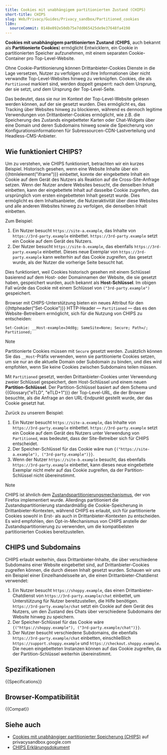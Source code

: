 ```yaml
---
title: Cookies mit unabhängigem partitionierten Zustand (CHIPS)
short-title: CHIPS
slug: Web/Privacy/Guides/Privacy_sandbox/Partitioned_cookies
l10n:
  sourceCommit: 0148e092e50db75e7dd065425de9e37648fa4198
---
```


**Cookies mit unabhängigem partitionierten Zustand** (**CHIPS**, auch bekannt als **Partitionierte Cookies**) ermöglicht Entwicklern, ein Cookie in partitionierten Speicher aufzunehmen, mit einem separaten Cookie-Container pro Top-Level-Website.

Ohne Cookie-Partitionierung können Drittanbieter-Cookies Dienste in die Lage versetzen, Nutzer zu verfolgen und ihre Informationen über nicht verwandte Top-Level-Websites hinweg zu verknüpfen. Cookies, die als `Partitioned` markiert sind, werden doppelt gesperrt: nach dem Ursprung, der sie setzt, _und_ dem Ursprung der Top-Level-Seite.

Das bedeutet, dass sie nur im Kontext der Top-Level-Website gelesen werden können, auf der sie gesetzt wurden. Dies ermöglicht es, das Tracking über Websites hinweg zu blockieren, während es dennoch legitime Verwendungen von Drittanbieter-Cookies ermöglicht, wie z.B. die Speicherung des Zustands eingebetteter Karten oder Chat-Widgets über eine Domain und deren Subdomains hinweg sowie die Speicherung von Konfigurationsinformationen für Subressourcen-CDN-Lastverteilung und Headless-CMS-Anbieter.

## Wie funktioniert CHIPS?

Um zu verstehen, wie CHIPS funktioniert, betrachten wir ein kurzes Beispiel. Historisch gesehen, wenn eine Website Inhalte über ein {{htmlelement("iframe")}} einbettet, konnte der eingebettete Inhalt ein Cookie auf dem Gerät des Nutzers als Reaktion auf die Cross-Site-Anfrage setzen. Wenn der Nutzer andere Websites besucht, die denselben Inhalt einbetten, kann der eingebettete Inhalt auf dasselbe Cookie zugreifen, das ursprünglich vom ersten eingebetteten Inhalt gesetzt wurde. Dies ermöglicht es dem Inhaltsanbieter, die Nutzeraktivität über diese Websites und alle anderen Websites hinweg zu verfolgen, die denselben Inhalt einbetten.

Zum Beispiel:

1. Ein Nutzer besucht `https://site-a.example`, das Inhalte von `https://3rd-party.example` einbettet. `https://3rd-party.example` setzt ein Cookie auf dem Gerät des Nutzers.
2. Der Nutzer besucht `https://site-b.example`, das ebenfalls `https://3rd-party.example` einbettet. Dieses neue Exemplar von `https://3rd-party.example` kann weiterhin auf das Cookie zugreifen, das gesetzt wurde, als der Nutzer die vorherige Seite besucht hat.

Dies funktioniert, weil Cookies historisch gesehen mit einem Schlüssel basierend auf dem Host- oder Domainnamen der Website, die sie gesetzt haben, gespeichert wurden, auch bekannt als **Host-Schlüssel**. Im obigen Fall würde das Cookie mit einem Schlüssel von `("3rd-party.example")` gespeichert.

Browser mit CHIPS-Unterstützung bieten ein neues Attribut für den {{httpheader("Set-Cookie")}} HTTP-Header — `Partitioned` — das es den Website-Betreibern ermöglicht, sich für die Nutzung von CHIPS zu entscheiden:

```http
Set-Cookie: __Host-example=34d8g; SameSite=None; Secure; Path=/; Partitioned;
```

> [!NOTE]
> Partitionierte Cookies müssen mit `Secure` gesetzt werden. Zusätzlich können Sie das `__Host`-Präfix verwenden, wenn sie partitionierte Cookies setzen, um sie nur an die aktuelle Domain oder Subdomain zu binden, und dies wird empfohlen, wenn Sie keine Cookies zwischen Subdomains teilen müssen.

Mit `Partitioned` gesetzt, werden Drittanbieter-Cookies unter Verwendung zweier Schlüssel gespeichert, dem Host-Schlüssel und einem neuen **Partition-Schlüssel**. Der Partition-Schlüssel basiert auf dem Schema und {{Glossary("eTLD", "eTLD+1")}} der Top-Level-URL, die der Browser besuchte, als die Anfrage an den URL-Endpunkt gestellt wurde, der das Cookie gesetzt hat.

Zurück zu unserem Beispiel:

1. Ein Nutzer besucht `https://site-a.example`, das Inhalte von `https://3rd-party.example` einbettet. `https://3rd-party.example` setzt ein Cookie auf dem Gerät des Nutzers unter Verwendung von `Partitioned`, was bedeutet, dass der Site-Betreiber sich für CHIPS entscheidet.
2. Der Speicher-Schlüssel für das Cookie wäre nun `{("https://site-a.example"), ("3rd-party.example")}}`.
3. Wenn der Nutzer `https://site-b.example` besucht, das ebenfalls `https://3rd-party.example` einbettet, kann dieses neue eingebettete Exemplar nicht mehr auf das Cookie zugreifen, da der Partition-Schlüssel nicht übereinstimmt.

> [!NOTE]
> CHIPS ist ähnlich dem [Zustandspartitionierungsmechanismus](/de/docs/Web/Privacy/Guides/State_Partitioning), der von Firefox implementiert wurde. Allerdings partitioniert die Zustandspartitionierung standardmäßig die Cookie-Speicherung in Drittanbieter-Kontexten, während CHIPS es erlaubt, sich für partitionierte Cookies sowohl in Erst- als auch in Drittanbieter-Kontexten zu entscheiden. Es wird empfohlen, den Opt-in-Mechanismus von CHIPS anstelle der Zustandspartitionierung zu verwenden, um die kompatibelsten partitionierten Cookies bereitzustellen.

## CHIPS und Subdomains

CHIPS erlaubt weiterhin, dass Drittanbieter-Inhalte, die über verschiedene Subdomains einer Website eingebettet sind, auf Drittanbieter-Cookies zugreifen können, die durch diesen Inhalt gesetzt wurden. Schauen wir uns ein Beispiel einer Einzelhandelsseite an, die einen Drittanbieter-Chatdienst verwendet:

1. Ein Nutzer besucht `https://shoppy.example`, das einen Drittanbieter-Chatdienst von `https://3rd-party.example/chat` einbettet, um Unterstützung für Nutzer bereitzustellen, die Hilfe benötigen. `https://3rd-party.example/chat` setzt ein Cookie auf dem Gerät des Nutzers, um den Zustand des Chats über verschiedene Subdomains der Website hinweg zu speichern.
2. Der Speicher-Schlüssel für das Cookie wäre `{("https://shoppy.example"), ("3rd-party.example/chat")}}`.
3. Der Nutzer besucht verschiedene Subdomains, die ebenfalls `https://3rd-party.example/chat` einbetten, einschließlich `https://support.shoppy.example` und `https://checkout.shoppy.example`. Die neuen eingebetteten Instanzen können auf das Cookie zugreifen, da der Partition-Schlüssel weiterhin übereinstimmt.

## Spezifikationen

{{Specifications}}

## Browser-Kompatibilität

{{Compat}}

## Siehe auch

- [Cookies mit unabhängiger partitionierter Speicherung (CHIPS)](https://privacysandbox.google.com/cookies/chips) auf privacysandbox.google.com
- [CHIPS Erklärungsdokument](https://github.com/privacycg/CHIPS)

